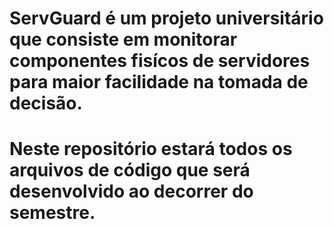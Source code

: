 # ServGuard é um projeto universitário que consiste em monitorar componentes fisícos de servidores para maior facilidade na tomada de decisão.
# Neste repositório estará todos os arquivos de código que será desenvolvido ao decorrer do semestre.

